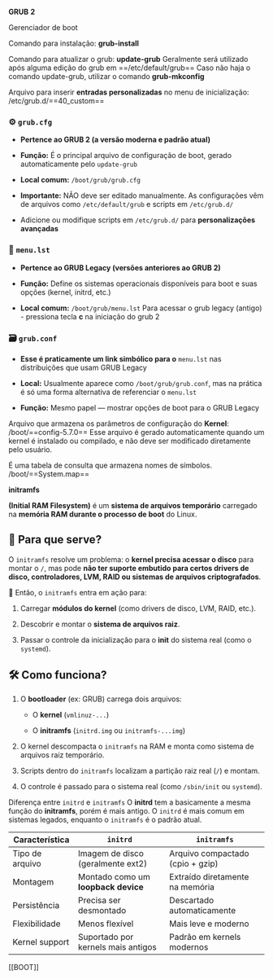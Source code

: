 **GRUB** **2**

Gerenciador de boot

Comando para instalação:
**grub-install**

Comando para atualizar o grub:
**update-grub**
Geralmente será utilizado após alguma edição do grub em ==/etc/default/grub==
Caso não haja o comando update-grub, utilizar o comando **grub-mkconfig**

Arquivo para inserir **entradas personalizadas** no menu de inicialização:
/etc/grub.d/==40_custom==


### ⚙️ `grub.cfg`

- **Pertence ao GRUB 2 (a versão moderna e padrão atual)**
    
- **Função:** É o principal arquivo de configuração de boot, gerado automaticamente pelo `update-grub`
    
- **Local comum:** `/boot/grub/grub.cfg`
    
- **Importante:** NÃO deve ser editado manualmente. As configurações vêm de arquivos como `/etc/default/grub` e scripts em `/etc/grub.d/` 

- Adicione ou modifique scripts em `/etc/grub.d/` para **personalizações avançadas**


### 🧾 `menu.lst`

- **Pertence ao GRUB Legacy (versões anteriores ao GRUB 2)**
    
- **Função:** Define os sistemas operacionais disponíveis para boot e suas opções (kernel, initrd, etc.)
    
- **Local comum:** `/boot/grub/menu.lst`
Para acessar o grub legacy (antigo) - pressiona tecla **c** na iniciação do grub 2

### 🗃️ `grub.conf`

- **Esse é praticamente um link simbólico para o** `menu.lst` nas distribuições que usam GRUB Legacy
    
- **Local:** Usualmente aparece como `/boot/grub/grub.conf`, mas na prática é só uma forma alternativa de referenciar o `menu.lst`
    
- **Função:** Mesmo papel — mostrar opções de boot para o GRUB Legacy



Arquivo que armazena os parâmetros de configuração do **Kernel**:
/boot/==config-5.7.0==
Esse arquivo é gerado automaticamente quando um kernel é instalado ou compilado, e não deve ser modificado diretamente pelo usuário.


É uma tabela de consulta que armazena nomes de símbolos.
/boot/==System.map==


**initramfs**

**(Initial RAM Filesystem)** é um **sistema de arquivos temporário** carregado na **memória RAM durante o processo de boot** do Linux.

## 🔧 Para que serve?

O `initramfs` resolve um problema: o **kernel precisa acessar o disco** para montar o `/`, mas pode **não ter suporte embutido para certos drivers de disco, controladores, LVM, RAID ou sistemas de arquivos criptografados**.

📌 Então, o `initramfs` entra em ação para:

1. Carregar **módulos do kernel** (como drivers de disco, LVM, RAID, etc.).
    
2. Descobrir e montar o **sistema de arquivos raiz**.
    
3. Passar o controle da inicialização para o **init** do sistema real (como o `systemd`).

## 🛠️ Como funciona?

1. O **bootloader** (ex: GRUB) carrega dois arquivos:
    
    - O **kernel** (`vmlinuz-...`)
        
    - O **initramfs** (`initrd.img` ou `initramfs-...img`)
        
2. O kernel descompacta o `initramfs` na RAM e monta como sistema de arquivos raiz temporário.
    
3. Scripts dentro do `initramfs` localizam a partição raiz real (`/`) e montam.
    
4. O controle é passado para o sistema real (como `/sbin/init` ou `systemd`).


Diferença entre `initrd` e `initramfs`
O **initrd** tem a basicamente a mesma função do **initramfs**, porém é mais antigo. O `initrd` é mais comum em sistemas legados, enquanto o `initramfs` é o padrão atual.

| Característica  | `initrd`                            | `initramfs`                      |
| --------------- | ----------------------------------- | -------------------------------- |
| Tipo de arquivo | Imagem de disco (geralmente ext2)   | Arquivo compactado (cpio + gzip) |
| Montagem        | Montado como um **loopback device** | Extraído diretamente na memória  |
| Persistência    | Precisa ser desmontado              | Descartado automaticamente       |
| Flexibilidade   | Menos flexível                      | Mais leve e moderno              |
| Kernel support  | Suportado por kernels mais antigos  | Padrão em kernels modernos       |






[[BOOT]]

